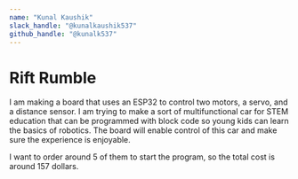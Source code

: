 ```yaml
---
name: "Kunal Kaushik"
slack_handle: "@kunalkaushik537"
github_handle: "@kunalk537"
---
```


# Rift Rumble

<!-- Describe your board in 2-3 sentences. What are you making? What will it do? -->
I am making a board that uses an ESP32 to control two motors, a servo, and a distance sensor. I am trying to make a sort of multifunctional car for 
STEM education that can be programmed with block code so young kids can learn the basics of robotics. The board will enable control of this car and make sure the experience is enjoyable.
<!-- How much is it going to cost? -->
I want to order around 5 of them to start the program, so the total cost is around 157 dollars.
<!-- Tell us a little bit about your design process. What were some challenges? What helped? ***Totally optional*** -->
